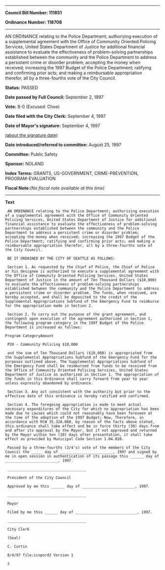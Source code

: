 

********

**Council Bill Number: 111851**
   
**Ordinance Number: 118708**
********

 AN ORDINANCE relating to the Police Department; authorizing execution of a supplemental agreement with the Office of Community Oriented Policing Services, United States Department of Justice for additional financial assistance to evaluate the effectiveness of problem-solving partnerships established between the community and the Police Department to address a persistent crime or disorder problem; accepting the money when received; increasing the 1997 Budget of the Police Department; ratifying and confirming prior acts; and making a reimbursable appropriation therefor, all by a three-fourths vote of the City Council.

**Status:** PASSED
   
**Date passed by Full Council:** September 2, 1997
   
**Vote:** 8-0 (Excused: Choe)
   
**Date filed with the City Clerk:** September 4, 1997
   
**Date of Mayor's signature:** September 4, 1997
   
[(about the signature date)](/~public/approvaldate.htm)
   
   
   
**Date introduced/referred to committee:** August 25, 1997
   
**Committee:** Public Safety
   
**Sponsor:** NOLAND
   
   
**Index Terms:** GRANTS, US-GOVERNMENT, CRIME-PREVENTION, PROGRAM-EVALUATION

**Fiscal Note:**_(No fiscal note available at this time)_

********

**Text**
   
```
 AN ORDINANCE relating to the Police Department; authorizing execution of a supplemental agreement with the Office of Community Oriented Policing Services, United States Department of Justice for additional financial assistance to evaluate the effectiveness of problem-solving partnerships established between the community and the Police Department to address a persistent crime or disorder problem; accepting the money when received; increasing the 1997 Budget of the Police Department; ratifying and confirming prior acts; and making a reimbursable appropriation therefor, all by a three-fourths vote of the City Council.

 BE IT ORDAINED BY THE CITY OF SEATTLE AS FOLLOWS:

 Section 1. As requested by the Chief of Police, the Chief of Police or his designee is authorized to execute a supplemental agreement with the Office of Community Oriented Policing Services, United States Department of Justice in the amount of Ten Thousand Dollars ($10,000) to evaluate the effectiveness of problem-solving partnerships established between the community and the Police Department to address a persistent crime or disorder problem. The funds, when received, are hereby accepted, and shall be deposited to the credit of the Supplemental Appropriations Subfund of the Emergency Fund to reimburse for the appropriation made in Section 2.

 Section 2. To carry out the purpose of the grant agreement, and contingent upon execution of the agreement authorized in Section 1, the following program category in the 1997 Budget of the Police Department is increased as follows:

Program CategoryAmount

 P20 - Community Policing $10,000

 and the sum of Ten Thousand Dollars ($10,000) is appropriated from the Supplemental Appropriations Subfund of the Emergency Fund for the purposes outlined above. The Supplemental Appropriations Subfund of the Emergency Fund shall be reimbursed from funds to be received from the Office of Community Oriented Policing Services, United States Department of Justice as authorized in Section 1. The appropriation of the funds in this Ordinance shall carry forward from year to year unless expressly abandoned by ordinance.

 Section 3. Any act consistent with the authority but prior to the effective date of this ordinance is hereby ratified and confirmed.

 Section 4. The foregoing appropriation is made to meet actual necessary expenditures of the City for which no appropriation has been made due to causes which could not reasonably have been foreseen at the time of the adoption of the 1997 Budget; Now, Therefore, in accordance with RCW 35.32A.060, by reason of the facts above stated, this ordinance shall take effect and be in force thirty (30) days from and after its approval by the Mayor, but if not approved and returned by the Mayor within ten (10) days after presentation, it shall take effect as provided by Municipal Code Section 1.04.020.

 Passed by a three-fourths (3/4's) vote of the members of the City Council the _____ day of ________________________, 1997 and signed by me in open session in authentication of its passage this ______ day of ________________________, 1997.

 ____________________________________

 President of the City Council

 Approved by me this ______ day of ________________________, 1997.

 ____________________________________

 Mayor

 Filed by me this ______ day of ____________________________, 1997.

 ____________________________________

 City Clerk

 (Seal)

 C. Curtin

 8/4/97 file:icopord2 Version 1

 2

```
